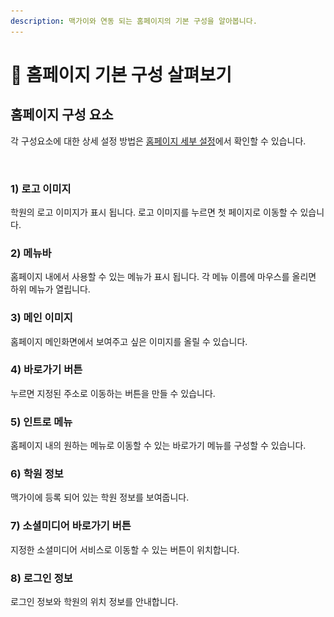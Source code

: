 ```yaml
---
description: 맥가이와 연동 되는 홈페이지의 기본 구성을 알아봅니다.
---
```


# 🏡 홈페이지 기본 구성 살펴보기

## &#x20;홈페이지 구성 요소 <a href="#undefined" id="undefined"></a>

각 구성요소에 대한 상세 설정 방법은 [홈페이지 세부 설정](homepage/settings/)에서 확인할 수 있습니다.

<figure><img src=".gitbook/assets/홈페이지 화면 구성.png" alt=""><figcaption></figcaption></figure>

### 1) 로고 이미지

학원의 로고 이미지가 표시 됩니다. 로고 이미지를 누르면 첫 페이지로 이동할 수 있습니다.

### 2) 메뉴바&#x20;

홈페이지 내에서 사용할 수 있는 메뉴가 표시 됩니다. 각 메뉴 이름에 마우스를 올리면 하위 메뉴가 열립니다.

### 3) 메인 이미지

홈페이지 메인화면에서 보여주고 싶은 이미지를 올릴 수 있습니다.

### 4) 바로가기 버튼

누르면 지정된 주소로 이동하는 버튼을 만들 수 있습니다.

### 5) 인트로 메뉴

홈페이지 내의 원하는 메뉴로 이동할 수 있는 바로가기 메뉴를 구성할 수 있습니다.

### 6) 학원 정보

맥가이에 등록 되어 있는 학원 정보를 보여줍니다.

### 7) 소셜미디어 바로가기 버튼

지정한 소셜미디어 서비스로 이동할 수 있는 버튼이 위치합니다.

### 8) 로그인 정보

로그인 정보와 학원의 위치 정보를 안내합니다.

